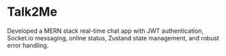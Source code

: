 # Talk2Me
Developed a MERN stack real-time chat app with JWT authentication, Socket.io messaging, online status, Zustand state management, and robust error handling.
